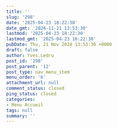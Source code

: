 ```yaml
---
title: ''
slug: '298'
date: '2025-04-23 18:22:30'
date_gmt: '2024-11-21 13:53:30'
lastmod: '2025-04-23 18:22:30'
lastmod_gmt: '2025-04-23 16:22:30'
pubDate: Thu, 21 Nov 2024 13:53:30 +0000
draft: false
author: Yves.Ledru
post_id: '298'
post_parent: '12'
post_type: nav_menu_item
menu_order: '6'
attachment_url: null
comment_status: closed
ping_status: closed
categories:
- Menu Accueil
tags: null
summary: ''
---
```



